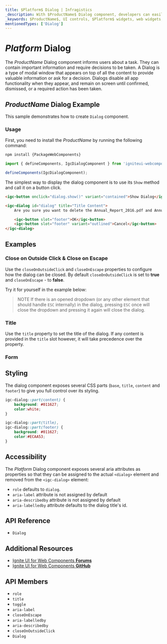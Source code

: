```yaml
---
title: $Platform$ Dialog | Infragistics
_description: With $ProductName$ Dialog component, developers can easily integrate a dialog window centered on top of app content.
_keywords: $ProductName$, UI controls, $Platform$ widgets, web widgets, UI widgets, $Platform$, Native $Platform$ Components Suite, Native $Platform$ Controls, Native $Platform$ Components Library, $Platform$ Dialog components
mentionedTypes: ['Dialog']
---
```


# $Platform$ Dialog

The $ProductName$ Dialog component informs users about a task. They can contain important information and require decisions to be taken. A Dialog is a type of modal window that appears on top of all the content to provide valuable information or ask for a decision. Dialogs disable all app functionality when they appear, and remain on screen until confirmed, dismissed, or a required action has been taken.

## $ProductName$ Dialog Example

This sample demonstrates how to create `Dialog` component.

<code-view style="height: 400px"
           data-demos-base-url="{environment:demosBaseUrl}"
           iframe-src="{environment:demosBaseUrl}/notifications/dialog-overview" alt="$Platform$ Dialog Example"
           github-src="notifications/dialog/overview">
</code-view>

<div class="divider--half"></div>

### Usage

<!-- WebComponents -->
First, you need to install the $ProductName$ by running the following command:

```cmd
npm install {PackageWebComponents}
```
<!-- end: WebComponents -->

```ts
import { defineComponents, IgcDialogComponent } from 'igniteui-webcomponents';

defineComponents(IgcDialogComponent);
```

The simplest way to display the dialog component is to use its `Show` method and call it on a button click.

```html
<igc-button onclick="dialog.show()" variant="contained">Show Dialog</igc-button>

<igc-dialog id="dialog" title="Title Content">
    Are you sure you want to delete the Annual_Report_2016.pdf and Annual_Report_2017.pdf files?

    <igc-button slot="footer">OK</igc-button>
    <igc-button slot="footer" variant="outlined">Cancel</igc-button>
</igc-dialog>
```

## Examples

### Close on Outside Click & Close on Escape

Use the `closeOnOutsideClick` and `closeOnEscape` properties to configure how the dialog can be closed. By default `closeOnOutsideClick` is set to **true** and `closeOnEscape` - to **false**.

Try it for yourself in the example below:

<code-view style="height: 400px"
           data-demos-base-url="{environment:demosBaseUrl}"
           iframe-src="{environment:demosBaseUrl}/notifications/dialog-closing-variations" alt="$Platform$ Dialog Closing Variations"
           github-src="notifications/dialog/closing-variations">
</code-view>

> NOTE
> If there is an opened dropdown (or any other element that should handle `ESC` internally) in the dialog, pressing `ESC` once will close the dropdown and pressing it again will close the dialog.

### Title

Use the `title` property to set the title of the dialog. If any content is provided in the `title` slot however, it will take precedence over the property.

### Form

<!-- TODO -->

<!-- <code-view style="height: 400px"
           data-demos-base-url="{environment:demosBaseUrl}"
           iframe-src="{environment:demosBaseUrl}/dialog/dialog-form" alt="$Platform$ Dialog Form Example"
           github-src="notifications/dialog/form">
</code-view> -->

## Styling

The dialog component exposes several CSS parts (`base`, `title`, `content` and `footer`) to give you full control over its styling.

```css
igc-dialog::part(content) {
    background: #011627;
    color:white;
}

igc-dialog::part(title),
igc-dialog::part(footer) {
    background: #011627;
    color:#ECAA53;
}
```

<code-view style="height: 400px"
           data-demos-base-url="{environment:demosBaseUrl}"
           iframe-src="{environment:demosBaseUrl}/notifications/dialog-styling" alt="$Platform$ Dialog Styling Example"
           github-src="notifications/dialog/styling">
</code-view>

## Accessibility

The $Platform$ Dialog component exposes several aria attributes as properties so that they can be assigned to the actual `<dialog>` element and removed from the `<igc-dialog>` element:

- `role` defaults to `dialog`.
- `aria-label` attribute is not assigned by default
- `aria-describedby` attribute is not assigned by default
- `aria-labelledby` attribute defaults to the dialog title's id.

## API Reference

* `Dialog`

<div class="divider--half"></div>

## Additional Resources

* [Ignite UI for Web Components **Forums**](https://www.infragistics.com/community/forums/f/ignite-ui-for-web-components)
* [Ignite UI for Web Components **GitHub**](https://github.com/IgniteUI/igniteui-webcomponents)

## API Members

- `role`
- `title`
- `toggle`
- `aria-label`
- `closeOnEscape`
- `aria-labelledby`
- `aria-describedby`
- `closeOnOutsideClick`
- `Dialog`
